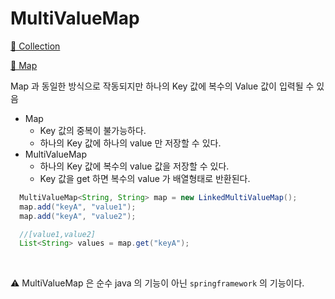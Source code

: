 # MultiValueMap

[🔗 Collection](https://github.com/choideakook/Small_project/blob/main/Java_basic/221217%20Collections%20Framework%20의%20구성.md)

[🔗 Map](https://github.com/choideakook/TIL/blob/main/Class%20%26%20Method/22121%20Map.md)

Map 과 동일한 방식으로 작동되지만 하나의 Key 값에 복수의 Value 값이 입력될 수 있음

- Map
    - Key 값의 중복이 불가능하다.
    - 하나의 Key 값에 하나의 value 만 저장할 수 있다.
- MultiValueMap
    - 하나의 Key 값에 복수의 value 값을 저장할 수 있다.
    - Key 값을 get 하면 복수의 value 가 배열형태로 반환된다.

```java
  MultiValueMap<String, String> map = new LinkedMultiValueMap();
  map.add("keyA", "value1");
  map.add("keyA", "value2");

  //[value1,value2]
  List<String> values = map.get("keyA");
```

<br>

⚠️ MultiValueMap 은 순수 java 의 기능이 아닌 `springframework` 의 기능이다.